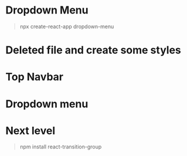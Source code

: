 # Dropdown Menu

> npx create-react-app dropdown-menu

# Deleted file and create some styles

# Top Navbar

# Dropdown menu

# Next level

> npm install react-transition-group
